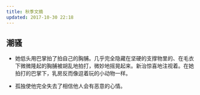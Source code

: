 ```yaml
---
title: 秋季文摘
updated: 2017-10-30 22:18
---
```


## 潮骚

+ 她低头用巴掌拍了拍自己的胸脯。几乎完全隐藏在坚硬的支撑物里的、在毛衣下微微隆起的胸脯被胡乱地拍打，微妙地摇晃起来。新治惊喜地注视着。在她拍打的巴掌下，乳房反而像逗着玩的小动物一样。

+ 孤独使他完全失去了相信他人会有恶意的心情。
